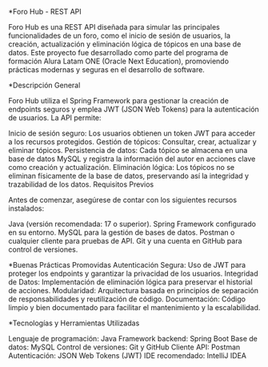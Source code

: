*Foro Hub - REST API

Foro Hub es una REST API diseñada para simular las principales funcionalidades de un foro, como el inicio de sesión de usuarios, la creación, actualización y eliminación lógica de tópicos en una base de datos. Este proyecto fue desarrollado como parte del programa de formación Alura Latam ONE (Oracle Next Education), promoviendo prácticas modernas y seguras en el desarrollo de software.


*Descripción General

Foro Hub utiliza el Spring Framework para gestionar la creación de endpoints seguros y emplea JWT (JSON Web Tokens) para la autenticación de usuarios. La API permite:

Inicio de sesión seguro: Los usuarios obtienen un token JWT para acceder a los recursos protegidos.
Gestión de tópicos: Consultar, crear, actualizar y eliminar tópicos.
Persistencia de datos: Cada tópico se almacena en una base de datos MySQL y registra la información del autor en acciones clave como creación y actualización.
Eliminación lógica: Los tópicos no se eliminan físicamente de la base de datos, preservando así la integridad y trazabilidad de los datos.
Requisitos Previos

Antes de comenzar, asegúrese de contar con los siguientes recursos instalados:

Java (versión recomendada: 17 o superior).
Spring Framework configurado en su entorno.
MySQL para la gestión de bases de datos.
Postman o cualquier cliente para pruebas de API.
Git y una cuenta en GitHub para control de versiones.

*Buenas Prácticas Promovidas
Autenticación Segura: Uso de JWT para proteger los endpoints y garantizar la privacidad de los usuarios.
Integridad de Datos: Implementación de eliminación lógica para preservar el historial de acciones.
Modularidad: Arquitectura basada en principios de separación de responsabilidades y reutilización de código.
Documentación: Código limpio y bien documentado para facilitar el mantenimiento y la escalabilidad.

*Tecnologías y Herramientas Utilizadas

Lenguaje de programación: Java
Framework backend: Spring Boot
Base de datos: MySQL
Control de versiones: Git y GitHub
Cliente API: Postman
Autenticación: JSON Web Tokens (JWT)
IDE recomendado: IntelliJ IDEA
